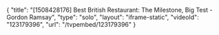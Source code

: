 {
    "title": "[1508428176] Best British Restaurant: The Milestone, Big Test - Gordon Ramsay",
    "type": "solo",
    "layout": "iframe-static",
    "videoId": "123179396",
    "url": "\/tvpembed\/123179396"
}
